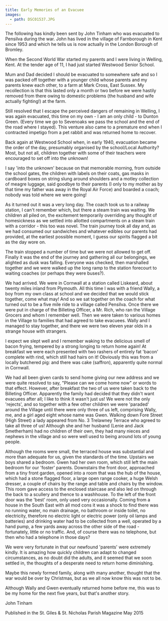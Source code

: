 ```yaml
---
title: Early Memories of an Evacuee
images:
  - path: DSC01537.JPG
---
```


The following has kindly been sent by John Tinham who was evacuated to Pensilva during the war. John has lived in the village of Farnborough in Kent since 1953 and which he tells us is now actually in the London Borough of Bromley.

When the Second World War started my parents and I were living in Welling, Kent. At the tender age of 11, I had just started Westwood Senior School.

Mum and Dad decided I should be evacuated to somewhere safe and so I was packed off together with a younger child whose parents and my parents knew each other, to a farm at Mark Cross, East Sussex. My recollection is that this lasted only a month or two before we were hastily removed from there owing to domestic problems (the husband and wife actually fighting!) at the farm.

Still resolved that I escape the perceived dangers of remaining in Welling, I was again evacuated, this time on my own - I am an only child - to Dunton Green. (Every time we go to Sevenoaks we pass the school and the end of the road where I stayed). This venture also came to a premature end when I contracted impetigo from a pet rabbit and was returned home to recover.

Back again at Westwood School when, in early 1940, evacuation became the order of the day, presumably organised by the school/Local Authority? Most, but not all, children together with some of their teachers were encouraged to set off into the unknown!

I say 'into the unknown' because on that memorable morning, from outside the school gates, the children with labels on their coats, gas masks in cardboard boxes on string slung around shoulders and a motley collection of meagre luggage, said goodbye to their parents (I only to my mother as by that time my father was away in the Royal Air Force) and boarded a coach; nobody was told where we were going!

As it turned out it was a very long day. The coach took us to a railway station, I can't remember which, but there a steam train was waiting. We children all piled on, the excitement temporarily overriding any thought of homesickness as we settled into allotted compartments on a steam train with a corridor - this too was novel. The train journey took all day and, as we had consumed our sandwiches and whatever edibles our parents had provided, at the earliest possible moment, I guess our spirits flagged a bit as the day wore on.

The train stopped a number of time but we were not allowed to get off. Finally it was the end of the journey and gathering all our belongings, we alighted as dusk was falling. Everyone was checked, then marshalled together and we were walked up the long ramp to the station forecourt to waiting coaches (or perhaps they were buses?).

We had arrived. We were in Cornwall at a station called Liskeard, about twenty miles inland from Plymouth. All this time I was with a friend Wally, a boy from my own class at school and we decided that we would stick together, come what may! And so we sat together on the coach for what turned out to be a five mile ride to a village called Pensilva. Once there we were put in charge of the Billeting Officer, a Mr. Rich, who ran the Village Grocers and whom I remember well. Then we were taken to various homes in the Village to families that had agreed to take evacuees. Wally and I managed to stay together, and there we were two eleven year olds in a strange house with strangers.

I expect we slept well and I remember waking to the delicious smell of bacon frying, tempered by a strong longing to return home again! At breakfast we were each presented with two rashers of entirely fat 'bacon' complete with rind, which still had hairs on it! Obviously this was from a locally butchered pig: and there was cake (saffron), apparently quite normal in Cornwall.

We had all been given cards to send home giving our new address and we were quite resolved to say, "Please can we come home now" or words to that effect. However, after breakfast the two of us were taken back to the Billeting Officer. Apparently the family had decided that they didn't want evacuees after all; I like to think it wasn't just us! We were not the only 'rejects', and so together with a few other children we were 'paraded' around the Village until there were only three of us left, comprising Wally, me, and a girl aged eight whose name was Gwen. Walking down Fore Street (High Street) a lady appeared from No. 3 Trelawney Terrace who agreed to take all three of us! Although she and her husband (Lenie and Jack Smetherham) had no children of their own, they had many nieces and nephews in the village and so were well used to being around lots of young people.

Although the rooms were small, the terraced house was substantial and more than adequate for us, given the standards of the time. Upstairs we boys shared a bedroom. Gwen had her own room, which still left the main bedroom for our 'foster' parents. Downstairs the front door, approached from a tiny front garden, opened into a room that was the hub of the house, which had a stone flagged floor, a large open range cooker, a huge Welsh dresser, a couple of chairs by the range and table and chairs by the window. This room gave access to the enclosed staircase and also led on through the back to a scullery and thence to a washhouse. To the left of the front door was the 'best' room, only used very occasionally. Coming from a house in the South East with all mod cons it was a shock to find there was no running water, no main drainage, no bathroom or inside toilet, no electricity, therefore no electric light or electric power (only oil lamps and batteries) and drinking water had to be collected from a well, operated by a hand pump, a few yards away across the other side of the road - fortunately, little or no traffic. And, of course there was no telephone, but then who had a telephone in those days?

We were very fortunate in that our newfound 'parents' were extremely kindly. It is amazing how quickly children can adapt to changed circumstances, as no doubt did the adults, and it seemed that we soon settled in, the thoughts of a desperate need to return home diminishing.

Maybe this newly formed family, along with many another, thought that the war would be over by Christmas, but as we all now know this was not to be.

Although Wally and Gwen eventually returned home before me, this was to be my home for the next five years, but that's another story.

John Tinham

Published in the St. Giles & St. Nicholas Parish Magazine May 2015

